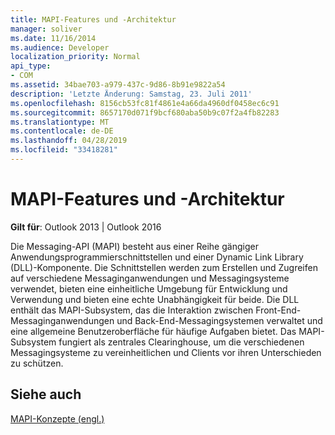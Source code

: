 ```yaml
---
title: MAPI-Features und -Architektur
manager: soliver
ms.date: 11/16/2014
ms.audience: Developer
localization_priority: Normal
api_type:
- COM
ms.assetid: 34bae703-a979-437c-9d86-8b91e9822a54
description: 'Letzte Änderung: Samstag, 23. Juli 2011'
ms.openlocfilehash: 8156cb53fc81f4861e4a66da4960df0458ec6c91
ms.sourcegitcommit: 8657170d071f9bcf680aba50b9c07f2a4fb82283
ms.translationtype: MT
ms.contentlocale: de-DE
ms.lasthandoff: 04/28/2019
ms.locfileid: "33418281"
---
```

# <a name="mapi-features-and-architecture"></a>MAPI-Features und -Architektur

  
  
**Gilt für**: Outlook 2013 | Outlook 2016 
  
Die Messaging-API (MAPI) besteht aus einer Reihe gängiger Anwendungsprogrammierschnittstellen und einer Dynamic Link Library (DLL)-Komponente. Die Schnittstellen werden zum Erstellen und Zugreifen auf verschiedene Messaginganwendungen und Messagingsysteme verwendet, bieten eine einheitliche Umgebung für Entwicklung und Verwendung und bieten eine echte Unabhängigkeit für beide. Die DLL enthält das MAPI-Subsystem, das die Interaktion zwischen Front-End-Messaginganwendungen und Back-End-Messagingsystemen verwaltet und eine allgemeine Benutzeroberfläche für häufige Aufgaben bietet. Das MAPI-Subsystem fungiert als zentrales Clearinghouse, um die verschiedenen Messagingsysteme zu vereinheitlichen und Clients vor ihren Unterschieden zu schützen.
  
## <a name="see-also"></a>Siehe auch



[MAPI-Konzepte (engl.)](mapi-concepts.md)

